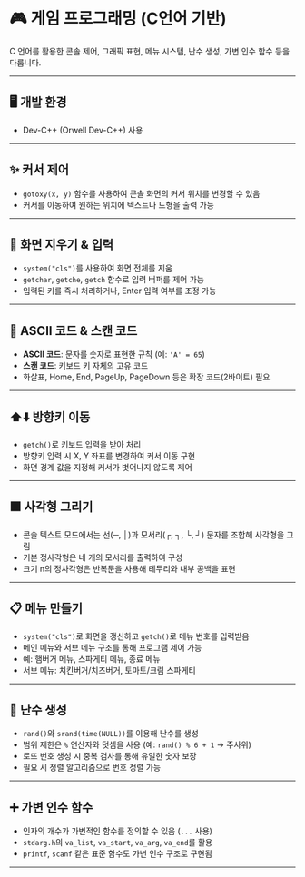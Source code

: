 # 🎮 게임 프로그래밍 (C언어 기반)

C 언어를 활용한 콘솔 제어, 그래픽 표현, 메뉴 시스템, 난수 생성, 가변 인수 함수 등을 다룹니다.  

---

## 🖥 개발 환경
- Dev-C++ (Orwell Dev-C++) 사용  

---

## ✨ 커서 제어
- `gotoxy(x, y)` 함수를 사용하여 콘솔 화면의 커서 위치를 변경할 수 있음  
- 커서를 이동하여 원하는 위치에 텍스트나 도형을 출력 가능  

---

## 🧹 화면 지우기 & 입력
- `system("cls")`를 사용하여 화면 전체를 지움  
- `getchar`, `getche`, `getch` 함수로 입력 버퍼를 제어 가능  
- 입력된 키를 즉시 처리하거나, Enter 입력 여부를 조정 가능  

---

## 🔡 ASCII 코드 & 스캔 코드
- **ASCII 코드**: 문자를 숫자로 표현한 규칙 (예: `'A' = 65`)  
- **스캔 코드**: 키보드 키 자체의 고유 코드  
- 화살표, Home, End, PageUp, PageDown 등은 확장 코드(2바이트) 필요  

---

## ⬆️⬇️ 방향키 이동
- `getch()`로 키보드 입력을 받아 처리  
- 방향키 입력 시 X, Y 좌표를 변경하여 커서 이동 구현  
- 화면 경계 값을 지정해 커서가 벗어나지 않도록 제어  

---

## ⬛ 사각형 그리기
- 콘솔 텍스트 모드에서는 선(─, │)과 모서리(┌, ┐, └, ┘) 문자를 조합해 사각형을 그림  
- 기본 정사각형은 네 개의 모서리를 출력하여 구성  
- 크기 n의 정사각형은 반복문을 사용해 테두리와 내부 공백을 표현  

---

## 📋 메뉴 만들기
- `system("cls")`로 화면을 갱신하고 `getch()`로 메뉴 번호를 입력받음  
- 메인 메뉴와 서브 메뉴 구조를 통해 프로그램 제어 가능  
- 예: 햄버거 메뉴, 스파게티 메뉴, 종료 메뉴  
- 서브 메뉴: 치킨버거/치즈버거, 토마토/크림 스파게티  

---

## 🎲 난수 생성
- `rand()`와 `srand(time(NULL))`를 이용해 난수를 생성  
- 범위 제한은 `%` 연산자와 덧셈을 사용 (예: `rand() % 6 + 1` → 주사위)  
- 로또 번호 생성 시 중복 검사를 통해 유일한 숫자 보장  
- 필요 시 정렬 알고리즘으로 번호 정렬 가능  

---

## ➕ 가변 인수 함수
- 인자의 개수가 가변적인 함수를 정의할 수 있음 (`...` 사용)  
- `stdarg.h`의 `va_list`, `va_start`, `va_arg`, `va_end`를 활용  
- `printf`, `scanf` 같은 표준 함수도 가변 인수 구조로 구현됨  

---
